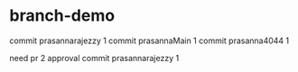 
# branch-demo
commit prasannarajezzy 1 
commit prasannaMain 1
commit prasanna4044 1

need pr 2 approval
commit prasannarajezzy 1






